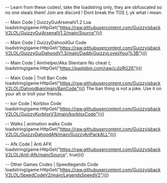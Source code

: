 -- Learn from these codes!, take the loadstring only, they are obfuscated so no one steals them! Join are discord ! Dont break the TOS (; yk what i mean.

-- Main Code | GuizzyGuiArsenalV1.2 Lua
loadstring(game:HttpGet("https://raw.githubusercontent.com/GuizzyisbackV2LOL/GuizzyGuiArsenalV1.2/main/Source"))()

-- Main Code | GuizzyDahoodGui Code
loadstring(game:HttpGet("https://raw.githubusercontent.com/GuizzyisbackV2LOL/GuizzyGuiDahoodV1.3/main/DaddyGuizzyLovesYou(%3B"))()

-- Main Code | Aimhelper/Aka Slientaim No cheat (;
loadstring(game:HttpGet("https://pastebin.com/raw/cJizRG26"))()

-- Main Code | Troll Ban Code
loadstring(game:HttpGet("https://raw.githubusercontent.com/GuizzyisbackV2LOL/Dahoodban/main/BanCode"))()
The ban thing is not a joke. Use it on your alt or troll your friends.

-- kor Code | Korblox Code 
loadstring(game:HttpGet("https://raw.githubusercontent.com/GuizzyisbackV2LOL/GuizzyKorbloxV3/main/korbloxCode"))()

-- Walks | animation walks Code
loadstring(game:HttpGet("https://raw.githubusercontent.com/GuizzyisbackV2LOL/GuizzyDahoodAN/main/GuizzyAnPackALL"))()

-- Afk Code | Anti AFK
loadstring(game:HttpGet("https://raw.githubusercontent.com/GuizzyisbackV2LOL/Anti-Afk/main/Source", true))()

-- Other Games Codes | Speedlegends Code
loadstring(game:HttpGet("https://raw.githubusercontent.com/GuizzyisbackV2LOL/SpeedCodeV2/main/LegendsSpeedV2"))()
